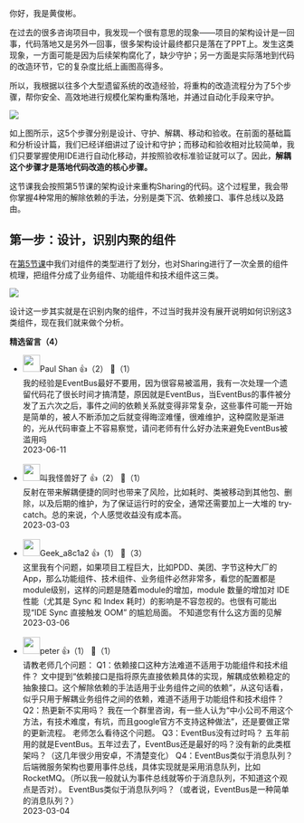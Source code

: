 你好，我是黄俊彬。

在过去的很多咨询项目中，我发现一个很有意思的现象——项目的架构设计是一回事，代码落地又是另外一回事，很多架构设计最终都只是落在了PPT上。发生这类现象，一方面可能是因为后续架构腐化了，缺少守护；另一方面是实际落地到代码的改造环节，它的复杂度比纸上画图高得多。

所以，我根据以往多个大型遗留系统的改造经验，将重构的改造流程分为了5个步骤，帮你安全、高效地进行规模化架构重构落地，并通过自动化手段来守护。

![](https://static001.geekbang.org/resource/image/2f/ea/2f4e010b01a55af51b152a7ab11153ea.jpg?wh=2900x2444)

如上图所示，这5个步骤分别是设计、守护、解耦、移动和验收。在前面的基础篇和分析设计篇，我们已经详细讲过了设计和守护；而移动和验收相对比较简单，我们只要掌握使用IDE进行自动化移动，并按照验收标准验证就可以了。因此，**解耦这个步骤才是落地代码改造的核心步骤。**

这节课我会按照第5节课的架构设计来重构Sharing的代码。这个过程里，我会带你掌握4种常用的解除依赖的手法，分别是类下沉、依赖接口、事件总线以及路由。

## 第一步：设计，识别内聚的组件

在[第5节课](https://time.geekbang.org/column/article/630925)中我们对组件的类型进行了划分，也对Sharing进行了一次全景的组件梳理，把组件分成了业务组件、功能组件和技术组件这三类。

![](https://static001.geekbang.org/resource/image/29/c9/298914097c624ffe9c0cd6a7299424c9.jpg?wh=3600x1559)

设计这一步其实就是在识别内聚的组件，不过当时我并没有展开说明如何识别这3类组件，现在我们就来做个分析。
<div><strong>精选留言（4）</strong></div><ul>
<li><img src="" width="30px"><span>Paul Shan</span> 👍（2） 💬（1）<div>我的经验是EventBus最好不要用，因为很容易被滥用，我有一次处理一个遗留代码花了很长时间才搞清楚，原因就是EventBus，当EventBus的事件被分发了五六次之后，事件之间的依赖关系就变得非常复杂，这些事件可能一开始是简单的，被人不断添加之后就变得晦涩难懂，很难维护，这种腐败是渐进的，光从代码审查上不容易察觉，请问老师有什么好办法来避免EventBus被滥用吗</div>2023-06-11</li><br/><li><img src="https://static001.geekbang.org/account/avatar/00/1a/89/84/52bf6799.jpg" width="30px"><span>叫我怪兽好了</span> 👍（2） 💬（1）<div>反射在带来解耦便捷的同时也带来了风险，比如耗时、类被移动到其他包、删除，以及后期的维护，为了保证运行时的安全，通常还需要加上一大堆的 try-catch。总的来说，个人感觉收益没有成本高。</div>2023-03-03</li><br/><li><img src="" width="30px"><span>Geek_a8c1a2</span> 👍（1） 💬（3）<div>这里我有个问题，如果项目工程巨大，比如PDD、美团、字节这种大厂的App，那么功能组件、技术组件、业务组件必然非常多，看您的配置都是module级别，这样的问题是随着module的增加，module 数量的增加对 IDE 性能（尤其是 Sync 和 Index 耗时）的影响是不容忽视的。也很有可能出现“IDE Sync 直接触发 OOM” 的尴尬局面。  不知道您有什么这方面的见解</div>2023-03-06</li><br/><li><img src="https://static001.geekbang.org/account/avatar/00/10/25/87/f3a69d1b.jpg" width="30px"><span>peter</span> 👍（1） 💬（1）<div>请教老师几个问题：
Q1：依赖接口这种方法难道不适用于功能组件和技术组件？
文中提到“依赖接口是指将原先直接依赖具体的实现，解耦成依赖稳定的抽象接口。这个解除依赖的手法适用于业务组件之间的依赖”，从这句话看，似乎只用于解耦业务组件之间的依赖，难道不适用于功能组件和技术组件？
Q2：热更新不实用吗？
我在一个群里咨询，有一些人认为“中小公司不用这个方法，有技术难度，有坑，而且google官方不支持这种做法”，还是要做正常的更新流程。 老师怎么看待这个问题。
Q3：EventBus没有过时吗？
五年前用的就是EventBus。五年过去了，EventBus还是最好的吗？没有新的此类框架吗？（这几年很少用安卓，不清楚变化）
Q4：EventBus类似于消息队列？
后端微服务架构也要用事件总线，具体实现就是采用消息队列，比如RocketMQ。（所以我一般就认为事件总线就等价于消息队列，不知道这个观点是否对）。 EventBus类似于消息队列吗？（或者说，EventBus是一种简单的消息队列？）</div>2023-03-04</li><br/>
</ul>